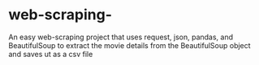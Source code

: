 # web-scraping-
An easy web-scraping project that uses request, json, pandas, and BeautifulSoup to extract the movie details from the BeautifulSoup object and saves ut as a csv file
